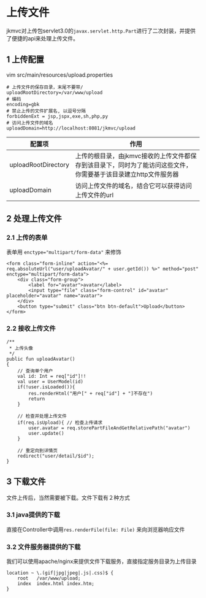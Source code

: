 # 上传文件

jkmvc对上传包servlet3.0的`javax.servlet.http.Part`进行了二次封装，并提供了便捷的api来处理上传文件。

## 1 上传配置

vim src/main/resources/upload.properties

```
# 上传文件的保存目录，末尾不要带/
uploadRootDirectory=/var/www/upload
# 编码
encoding=gbk
# 禁止上传的文件扩展名, 以逗号分隔
forbiddenExt = jsp,jspx,exe,sh,php,py
# 访问上传文件的域名
uploadDomain=http://localhost:8081/jkmvc/upload
```

配置项 | 作用
--- | ---
uploadRootDirectory | 上传的根目录，由jkmvc接收的上传文件都保存到该目录下，同时为了能访问这些文件，你需要基于该目录建立http文件服务器
uploadDomain | 访问上传文件的域名，结合它可以获得访问上传文件的url

## 2 处理上传文件

### 2.1 上传的表单

表单用 `enctype="multipart/form-data"` 来修饰

```
<form class="form-inline" action="<%= req.absoluteUrl("user/uploadAvatar/" + user.getId()) %>" method="post" enctype="multipart/form-data">
    <div class="form-group">
        <label for="avatar">avatar</label>
        <input type="file" class="form-control" id="avatar" placeholder="avatar" name="avatar">
    </div>
    <button type="submit" class="btn btn-default">Upload</button>
</form>
```

### 2.2 接收上传文件

```
/**
 * 上传头像
 */
public fun uploadAvatar()
{
    // 查询单个用户
    val id: Int = req["id"]!!
    val user = UserModel(id)
    if(!user.isLoaded()){
        res.renderHtml("用户[" + req["id"] + "]不存在")
        return
    }

    // 检查并处理上传文件
    if(req.isUpload){ // 检查上传请求
        user.avatar = req.storePartFileAndGetRelativePath("avatar")
        user.update()
    }

    // 重定向到详情页
    redirect("user/detail/$id");
}
```

## 3 下载文件

文件上传后，当然需要被下载。文件下载有２种方式

### 3.1 java提供的下载

直接在Controller中调用`res.renderFile(file: File)` 来向浏览器响应文件

### 3.2 文件服务器提供的下载

我们可以使用apache/nginx来提供文件下载服务，直接指定服务目录为上传目录

```
location ~ \.(gif|jpg|jpeg|.js|.css)$ {
    root   /var/www/upload;
    index  index.html index.htm;
}

```

